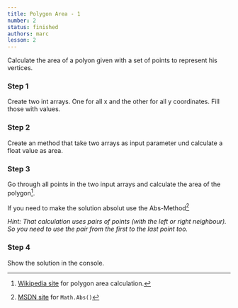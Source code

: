 ```yaml
---
title: Polygon Area - 1
number: 2
status: finished
authors: marc
lesson: 2
---
```


Calculate the area of a polyon given with a set of points to represent his vertices.

### Step 1

Create two int arrays. One for all x and the other for all y coordinates. Fill those with values.

### Step 2

Create an method that take two arrays as input parameter und calculate a float value as area.

### Step 3

Go through all points in the two input arrays and calculate the area of the polygon[^polygon_area].

[^polygon_area]:
    [Wikipedia site](https://de.wikipedia.org/wiki/Polygon#Fl.C3.A4che) for polygon area calculation.
    
If you need to make the solution absolut use the Abs-Method[^abs]

[^abs]:
    [MSDN site](https://msdn.microsoft.com/de-de/library/system.math.abs%28v=vs.110%29.aspx) for `Math.Abs()`
    
*Hint: That calculation uses pairs of points (with the left or right neighbour). So you need to use the pair from the first to the last point too.*

### Step 4

Show the solution in the console.
